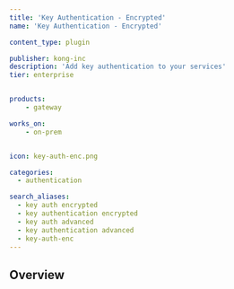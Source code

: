 ```yaml
---
title: 'Key Authentication - Encrypted'
name: 'Key Authentication - Encrypted'

content_type: plugin

publisher: kong-inc
description: 'Add key authentication to your services'
tier: enterprise


products:
    - gateway

works_on:
    - on-prem


icon: key-auth-enc.png

categories:
  - authentication

search_aliases:
  - key auth encrypted
  - key authentication encrypted
  - key auth advanced
  - key authentication advanced
  - key-auth-enc
---
```


## Overview

